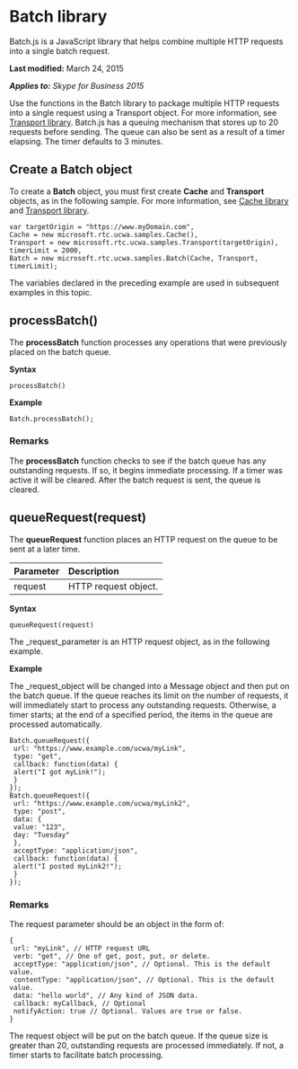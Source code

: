 
# Batch library
Batch.js is a JavaScript library that helps combine multiple HTTP requests into a single batch request.

 **Last modified:** March 24, 2015

 _**Applies to:** Skype for Business 2015_

Use the functions in the Batch library to package multiple HTTP requests into a single request using a Transport object. For more information, see [Transport library](TransportLibrary.md). 
Batch.js has a queuing mechanism that stores up to 20 requests before sending. The queue can also be sent as a result of a timer elapsing. The timer defaults to 3 minutes.

## Create a Batch object
<a name="sectionSection0"> </a>

To create a **Batch** object, you must first create **Cache** and **Transport** objects, as in the following sample. For more information, see [Cache library](CacheLibrary.md) and [Transport library](TransportLibrary.md).


```
var targetOrigin = "https://www.myDomain.com",
Cache = new microsoft.rtc.ucwa.samples.Cache(),
Transport = new microsoft.rtc.ucwa.samples.Transport(targetOrigin),
timerLimit = 2000,
Batch = new microsoft.rtc.ucwa.samples.Batch(Cache, Transport, timerLimit);
```

The variables declared in the preceding example are used in subsequent examples in this topic.


## processBatch()
<a name="sectionSection1"> </a>

The **processBatch** function processes any operations that were previously placed on the batch queue.

 **Syntax**




```
processBatch()
```

 **Example**




```
Batch.processBatch();
```


### Remarks

The **processBatch** function checks to see if the batch queue has any outstanding requests. If so, it begins immediate processing. If a timer was active it will be cleared. After the batch request is sent, the queue is cleared.


## queueRequest(request)
<a name="sectionSection2"> </a>

The **queueRequest** function places an HTTP request on the queue to be sent at a later time.



|**Parameter**|**Description**|
|:-----|:-----|
|request|HTTP request object.|
 **Syntax**




```
queueRequest(request)
```

The _request_parameter is an HTTP request object, as in the following example.

 **Example**

The _request_object will be changed into a Message object and then put on the batch queue. If the queue reaches its limit on the number of requests, it will immediately start to process any outstanding requests. Otherwise, a timer starts; at the end of a specified period, the items in the queue are processed automatically.




```
Batch.queueRequest({
 url: "https://www.example.com/ucwa/myLink",
 type: "get",
 callback: function(data) {
 alert("I got myLink!");
 }
});
Batch.queueRequest({
 url: "https://www.example.com/ucwa/myLink2",
 type: "post",
 data: {
 value: "123",
 day: "Tuesday"
 },
 acceptType: "application/json",
 callback: function(data) {
 alert("I posted myLink2!");
 }
});
```


### Remarks

The request parameter should be an object in the form of:


```
{
 url: "myLink", // HTTP request URL
 verb: "get", // One of get, post, put, or delete.
 acceptType: "application/json", // Optional. This is the default value.
 contentType: "application/json", // Optional. This is the default value.
 data: "hello world", // Any kind of JSON data.
 callback: myCallback, // Optional
 notifyAction: true // Optional. Values are true or false.
}
```

The request object will be put on the batch queue. If the queue size is greater than 20, outstanding requests are processed immediately. If not, a timer starts to facilitate batch processing.


